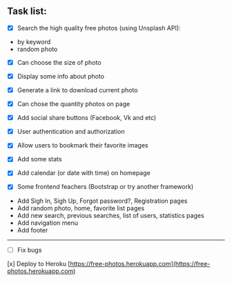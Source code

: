 ## Task list:

- [x] Search the high quality free photos (using Unsplash  API): 
* by keyword 
* random photo 

- [x] Can choose the size of photo 

- [x] Display some info about photo 

- [x] Generate a link to download current photo 

- [x] Can chose the quantity photos on page 

- [x] Add social share buttons (Facebook, Vk and etc) 

- [x] User authentication and authorization 

- [x] Allow users to bookmark their favorite images 

- [x] Add some stats 

- [x] Add calendar (or date with time) on homepage 

- [x] Some frontend feachers (Bootstrap or try another framework)
* Add Sigh In, Sigh Up, Forgot password?, Registration pages 
* Add random photo, home, favorite list pages 
* Add new search, previous searches, list of users, statistics pages 
* Add navigation menu 
* Add footer 
---

- [ ] Fix bugs

[x] Deploy to Heroku
[https://free-photos.herokuapp.com](https://free-photos.herokuapp.com)
